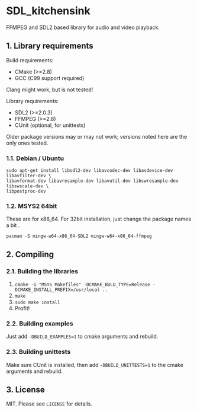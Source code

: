 # SDL_kitchensink

FFMPEG and SDL2 based library for audio and video playback.

## 1. Library requirements

Build requirements:
* CMake (>=2.8)
* GCC (C99 support required)

Clang might work, but is not tested!

Library requirements:
* SDL2 (>=2.0.3)
* FFMPEG (>=2.8)
* CUnit (optional, for unittests)

Older package versions may or may not work; versions noted here are the only ones tested.

### 1.1. Debian / Ubuntu

```
sudo apt-get install libsdl2-dev libavcodec-dev libavdevice-dev libavfilter-dev \
libavformat-dev libavresample-dev libavutil-dev libswresample-dev libswscale-dev \
libpostproc-dev
```

### 1.2. MSYS2 64bit

These are for x86_64. For 32bit installation, just change the package names a bit .
```
pacman -S mingw-w64-x86_64-SDL2 mingw-w64-x86_64-ffmpeg

```

## 2. Compiling

### 2.1. Building the libraries

1. ```cmake -G "MSYS Makefiles" -DCMAKE_BULD_TYPE=Release -DCMAKE_INSTALL_PREFIX=/usr/local ..```
2. ```make```
3. ```sudo make install```
4. Profit!

### 2.2. Building examples

Just add ```-DBUILD_EXAMPLES=1``` to cmake arguments and rebuild.

### 2.3. Building unittests

Make sure CUnit is installed, then add ```-DBUILD_UNITTESTS=1``` to the cmake arguments and rebuild.

## 3. License

MIT. Please see ```LICENSE``` for details.
